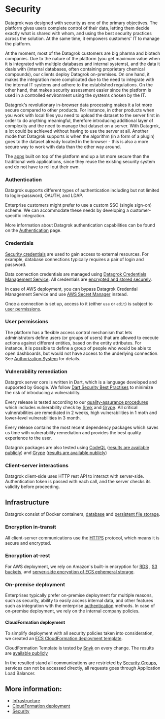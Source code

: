 <!-- TITLE: Security -->
<!-- SUBTITLE: -->

# Security

Datagrok was designed with security as one of the primary objectives. The platform gives users
complete control of their data, letting them decide exactly what is shared with whom, and using the best security 
practices across the solution. At the same time, it empowers customers' IT to manage the platform.

At the moment, most of the Datagrok customers are big pharma and biotech companies. Due to the nature of the
platform (you get maximum value when it is integrated with multiple databases and internal systems), and
the data it deals with (internal databases, often containing proprietary chemical compounds), 
our clients deploy Datagrok on-premises. On one hand, it makes the integration more 
complicated due to the need to integrate with the internal IT systems and adhere to the established regulations.
On the other hand, that makes security assessment easier since the platform is used in a controlled 
environment using the systems chosen by the IT. 

Datagrok's revolutionary in-browser data processing makes it a lot more secure compared to other products. For
instance, in other products when you work with local files you need to upload the dataset to the server first in order 
to do anything meaningful, therefore introducing additional layer of complexity and the need to manage 
that dataset on a server. With Datagrok, a lot could be achieved without having to use the server at all. 
Another mode that Datagrok supports is when the algorithm (in a form of a plugin) goes to the dataset 
already located in the browser - this is also a more secure way to work with data than the other way around.

The [apps](../develop.md) built on top of the platform end up a lot more secure than the traditional 
web applications, since they reuse the existing security system and do not have to roll out their own.

### Authentication

Datagrok supports different types of authentication including but not limited to login-password, OAUTH, and LDAP.

Enterprise customers might prefer to use a custom SSO (single sign-on) scheme. We can accommodate these needs by
developing a customer-specific integration.

More information about Datagrok authentication capabilities can be found
on the [Authentication](../../govern/authentication.md) page.

### Credentials

[Security credentials](../../govern/security.md#credentials) are used to gain access to external resources. For example,
database connections typically requires a pair of login and password.

Data connection credentials are managed
using [Datagrok Credentials Management Service](../../govern/security.md#credentials). 
All credentials are [encrypted and stored securely](../../govern/security.md#credentials-storage).

In case of AWS deployment, you can bypass Datagrok Credential Management Service and use
[AWS Secret Manager](../../access/data-connection-credentials.md#secrets-managers) instead.

Once a connection is set up, access to it (either `use` or `edit`) is subject to [user permissions](#user-permissions).

### User permissions

The platform has a flexible access control mechanism that lets administrators define users (or groups of users) that
are allowed to execute actions against different entities, based on the entity attributes. For instance, it is possible
to define a group of people who would be able to open dashboards, but would not have access to the underlying
connection. See
[Authorization System](../../govern/authorization.md) for details.

### Vulnerability remediation

Datagrok server core is written in Dart, which is a language developed and supported by Google. We
follow [Dart Security Best Practises](https://dart.dev/security#best-practices) to minimize the risk of introducing a
vulnerability.

Every release is tested according to our [quality-assurance procedures](quality-assurance.md) which includes
vulnerability check by [Snyk](https://snyk.io/) and [Grype](https://github.com/anchore/grype/). All critical
vulnerabilities are remediated in 2 weeks, high vulnerabilities in 1 moth and lower-level vulnerabilities in 3 month.

Every release contains the most recent dependency packages which saves us time with vulnerability remediation and
provides the best quality experience to the user.

Datagrok packages are also tested
using [CodeQL](https://codeql.github.com/) ([results are available publicly](https://github.com/datagrok-ai/public/security/code-scanning?query=tool%3ACodeQL))
and [Grype](https://github.com/anchore/grype/) ([results are available publicly](https://github.com/datagrok-ai/public/security/code-scanning?query=tool%3A%22Anchore+Container+Vulnerability+Report+%28T0%29%22))

### Client-server interactions

Datagrok client-side uses HTTP rest API to interact with server-side. Authentication token is passed with
each call, and the server checks its validity before proceeding.

## Infrastructure

Datagrok consist of Docker containers, [database](infrastructure.md#database)
and [persistent file storage](infrastructure.md#storage).

### Encryption in-transit

All client-server communications use the [HTTPS](https://en.wikipedia.org/wiki/HTTPS) protocol, which means it is secure
and encrypted.

### Encryption at-rest

For AWS deployment, we rely on Amazon's built-in encryption for
[RDS](https://docs.aws.amazon.com/AmazonRDS/latest/UserGuide/Overview.Encryption.html)
, [S3 buckets](https://docs.aws.amazon.com/AmazonS3/latest/dev/bucket-encryption.html),
and [server-side encryption of ECS ephemeral storage](https://aws.amazon.com/blogs/containers/introducing-server-side-encryption-ephemeral-storage-using-aws-fargate-managed-keys-aws-fargate-platform-version-1-4/).

### On-premise deployment

Enterprises typically prefer on-premise deployment for multiple reasons, such as security, ability to easily access
internal data, and other features such as integration with the enterprise
[authentication](../../govern/authentication.md) methods. In case of on-premise deployment, we rely 
on the internal company policies.

#### CloudFormation deployment

To simplify deployment with all security policies taken into consideration, we created
an [ECS CloudFormation deployment template](deploy-amazon-cloudformation.md).

CloudFormation Template is tested by [Snyk](https://snyk.io/) on every change. The results
are [available publicly](https://github.com/datagrok-ai/public/security/code-scanning?query=tool%3A%22Snyk+IaC%22)

In the resulted stand all communications are restricted
by [Security Groups](https://docs.aws.amazon.com/vpc/latest/userguide/VPC_SecurityGroups.html), services can not be
accessed directly, all requests goes through Application Load Balancer.

## More information:

* [Infrastructure](infrastructure.md)
* [CloudFormation deployment](deploy-amazon-cloudformation.md)
* [Security](../../govern/security.md)
